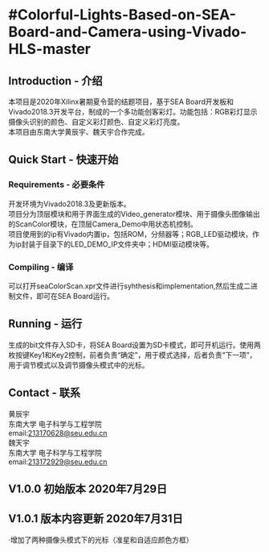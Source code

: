 #Colorful-Lights-Based-on-SEA-Board-and-Camera-using-Vivado-HLS-master
===
## Introduction - 介绍
  本项目是2020年Xilinx暑期夏令营的结题项目，基于SEA Board开发板和Vivado2018.3开发平台，制成的一个多功能创客彩灯。功能包括：RGB彩灯显示摄像头识别的颜色、自定义彩灯颜色、自定义彩灯亮度。<br>
  本项目由东南大学黄辰宇、魏天宇合作完成。
## Quick Start - 快速开始
### Requirements - 必要条件
  开发环境为Vivado2018.3及更新版本。<br>
  项目分为顶层模块和用于界面生成的Video_generator模块、用于摄像头图像输出的ScanColor模块，在顶层Camera_Demo中用状态机控制。<br>
  项目使用到的ip有Vivado内置ip，包括ROM，分频器等；RGB_LED驱动模块，作为ip封装于目录下的LED_DEMO_IP文件夹中；HDMI驱动模块等。
### Compiling - 编译
  可以打开seaColorScan.xpr文件进行syhthesis和implementation,然后生成二进制文件，即可在SEA Board运行。<br>
## Running - 运行
  生成的bit文件存入SD卡，将SEA Board设置为SD卡模式，即可开机运行。使用两枚按键Key1和Key2控制，前者负责“确定”，用于模式选择，后者负责“下一项”，用于调节模式以及调节摄像头模式中的光标。
## Contact - 联系
  黄辰宇<br>
  东南大学 电子科学与工程学院<br>
  email:213170628@seu.edu.cn<br>
  魏天宇<br>
  东南大学 电子科学与工程学院<br>
  email:213172929@seu.edu.cn

## V1.0.0 初始版本 2020年7月29日
## V1.0.1 版本内容更新 2020年7月31日
·增加了两种摄像头模式下的光标（准星和自适应颜色方框）
  

